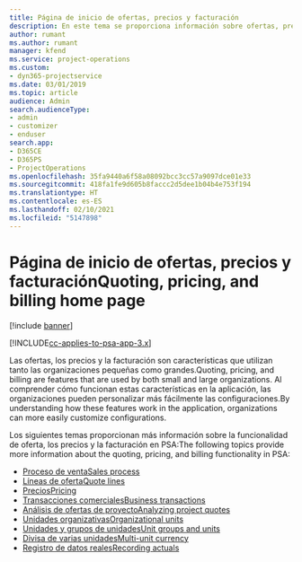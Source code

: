 ```yaml
---
title: Página de inicio de ofertas, precios y facturación
description: En este tema se proporciona información sobre ofertas, precios y facturación.
author: rumant
ms.author: rumant
manager: kfend
ms.service: project-operations
ms.custom:
- dyn365-projectservice
ms.date: 03/01/2019
ms.topic: article
audience: Admin
search.audienceType:
- admin
- customizer
- enduser
search.app:
- D365CE
- D365PS
- ProjectOperations
ms.openlocfilehash: 35fa9440a6f58a08092bcc3cc57a9097dce01e33
ms.sourcegitcommit: 418fa1fe9d605b8faccc2d5dee1b04b4e753f194
ms.translationtype: HT
ms.contentlocale: es-ES
ms.lasthandoff: 02/10/2021
ms.locfileid: "5147898"
---
```

# <a name="quoting-pricing-and-billing-home-page"></a><span data-ttu-id="6f4ae-103">Página de inicio de ofertas, precios y facturación</span><span class="sxs-lookup"><span data-stu-id="6f4ae-103">Quoting, pricing, and billing home page</span></span>

[!include [banner](../includes/psa-now-project-operations.md)]

[!INCLUDE[cc-applies-to-psa-app-3.x](../includes/cc-applies-to-psa-app-3x.md)]

<span data-ttu-id="6f4ae-104">Las ofertas, los precios y la facturación son características que utilizan tanto las organizaciones pequeñas como grandes.</span><span class="sxs-lookup"><span data-stu-id="6f4ae-104">Quoting, pricing, and billing are features that are used by both small and large organizations.</span></span> <span data-ttu-id="6f4ae-105">Al comprender cómo funcionan estas características en la aplicación, las organizaciones pueden personalizar más fácilmente las configuraciones.</span><span class="sxs-lookup"><span data-stu-id="6f4ae-105">By understanding how these features work in the application, organizations can more easily customize configurations.</span></span>

<span data-ttu-id="6f4ae-106">Los siguientes temas proporcionan más información sobre la funcionalidad de oferta, los precios y la facturación en PSA:</span><span class="sxs-lookup"><span data-stu-id="6f4ae-106">The following topics provide more information about the quoting, pricing, and billing functionality in PSA:</span></span>

- [<span data-ttu-id="6f4ae-107">Proceso de venta</span><span class="sxs-lookup"><span data-stu-id="6f4ae-107">Sales process</span></span>](basic-sales-process.md)
- [<span data-ttu-id="6f4ae-108">Líneas de oferta</span><span class="sxs-lookup"><span data-stu-id="6f4ae-108">Quote lines</span></span>](basic-quote-lines.md)
- [<span data-ttu-id="6f4ae-109">Precios</span><span class="sxs-lookup"><span data-stu-id="6f4ae-109">Pricing</span></span>](basic-pricing.md)
- [<span data-ttu-id="6f4ae-110">Transacciones comerciales</span><span class="sxs-lookup"><span data-stu-id="6f4ae-110">Business transactions</span></span>](basic-business-transactions.md)
- [<span data-ttu-id="6f4ae-111">Análisis de ofertas de proyecto</span><span class="sxs-lookup"><span data-stu-id="6f4ae-111">Analyzing project quotes</span></span>](basic-analyzing-quotes.md)
- [<span data-ttu-id="6f4ae-112">Unidades organizativas</span><span class="sxs-lookup"><span data-stu-id="6f4ae-112">Organizational units</span></span>](advanced-organizational.md)
- [<span data-ttu-id="6f4ae-113">Unidades y grupos de unidades</span><span class="sxs-lookup"><span data-stu-id="6f4ae-113">Unit groups and units</span></span>](advanced-units.md)
- [<span data-ttu-id="6f4ae-114">Divisa de varias unidades</span><span class="sxs-lookup"><span data-stu-id="6f4ae-114">Multi-unit currency</span></span>](advanced-currency.md)
- [<span data-ttu-id="6f4ae-115">Registro de datos reales</span><span class="sxs-lookup"><span data-stu-id="6f4ae-115">Recording actuals</span></span>](advanced-actuals.md)
